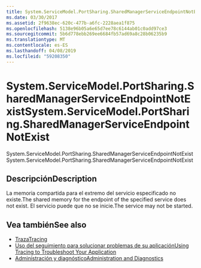 ```yaml
---
title: System.ServiceModel.PortSharing.SharedManagerServiceEndpointNotExist
ms.date: 03/30/2017
ms.assetid: 2f9638ec-620c-477b-a6fc-2228aea1f875
ms.openlocfilehash: 5138e96b05a6e65d7ee78c6144ab01c0add97ce3
ms.sourcegitcommit: 5b6d778ebb269ee6684fb57ad69a8c28b06235b9
ms.translationtype: MT
ms.contentlocale: es-ES
ms.lasthandoff: 04/08/2019
ms.locfileid: "59208350"
---
```

# <a name="systemservicemodelportsharingsharedmanagerserviceendpointnotexist"></a><span data-ttu-id="a8598-102">System.ServiceModel.PortSharing.SharedManagerServiceEndpointNotExist</span><span class="sxs-lookup"><span data-stu-id="a8598-102">System.ServiceModel.PortSharing.SharedManagerServiceEndpointNotExist</span></span>
<span data-ttu-id="a8598-103">System.ServiceModel.PortSharing.SharedManagerServiceEndpointNotExist</span><span class="sxs-lookup"><span data-stu-id="a8598-103">System.ServiceModel.PortSharing.SharedManagerServiceEndpointNotExist</span></span>  
  
## <a name="description"></a><span data-ttu-id="a8598-104">Descripción</span><span class="sxs-lookup"><span data-stu-id="a8598-104">Description</span></span>  
 <span data-ttu-id="a8598-105">La memoria compartida para el extremo del servicio especificado no existe.</span><span class="sxs-lookup"><span data-stu-id="a8598-105">The shared memory for the endpoint of the specified service does not exist.</span></span> <span data-ttu-id="a8598-106">El servicio puede que no se inicie.</span><span class="sxs-lookup"><span data-stu-id="a8598-106">The service may not be started.</span></span>  
  
## <a name="see-also"></a><span data-ttu-id="a8598-107">Vea también</span><span class="sxs-lookup"><span data-stu-id="a8598-107">See also</span></span>

- [<span data-ttu-id="a8598-108">Traza</span><span class="sxs-lookup"><span data-stu-id="a8598-108">Tracing</span></span>](../../../../../docs/framework/wcf/diagnostics/tracing/index.md)
- [<span data-ttu-id="a8598-109">Uso del seguimiento para solucionar problemas de su aplicación</span><span class="sxs-lookup"><span data-stu-id="a8598-109">Using Tracing to Troubleshoot Your Application</span></span>](../../../../../docs/framework/wcf/diagnostics/tracing/using-tracing-to-troubleshoot-your-application.md)
- [<span data-ttu-id="a8598-110">Administración y diagnóstico</span><span class="sxs-lookup"><span data-stu-id="a8598-110">Administration and Diagnostics</span></span>](../../../../../docs/framework/wcf/diagnostics/index.md)

